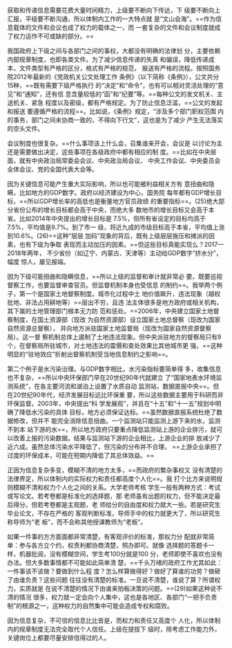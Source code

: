 获取和传递信息需要花费大量时间精力，上级要不断向下传达，下 级要不断向上汇报，平级要不断沟通，所以体制内工作的一大特点就 是“文山会海”。==作为信息载体的文件和会议也成了权力的载体之一，而 一套复杂的文件和会议制度就成了权力运作不可或缺的部分。==

我国政府上下级之间与各部门之间的事权，大都没有明确的法律划 分，主要依赖内部规章制度，也即各类文件。为了减少信息传递的失真 和偏误，降低传递成本，文件类型有严格的区分，格式有严格的规范， 报送有严格的流程。按照国务院2012年最新的《党政机关公文处理工作 条例》（以下简称《条例》），公文共分15种，==既有需要下级严格执行 的“决定”和“命令”，也有可以相对灵活处理的“意见”和“通知”，还有信 息含量较低的“函”和“纪要”等。==每种公文的发文机关、主送机关、紧急 程度以及密级，都有严格规定。为了防止信息泛滥，==公文的发起和报送 要遵循严格的流程==。比如说，《条例》规定，“涉及多个部门职权范围 内的事务，部门之间未协商一致的，不得向下行文”，这也是为了减少 产生无法落实的空头文件。

会议制度也很复杂。==什么事项该上什么会，召集谁来开会，会议是 以讨论为主还是需要做出决定，这些事项在各级政府中都有相应的制 度。==比如在中央层面，就有中央政治局常委会会议、中央政治局会议、 中央工作会议、中央委员会全体会议、党的全国代表大会等。

因为关键信息可能产生重大实际影响，所以也可能被利益相关方有 意扭曲和隐瞒，比如地方的GDP数字。政府以经济建设为中心，国务院 每年都有GDP增长目标，==所以GDP增长率的高低也是衡量地方官员政绩 的重要指标==。(25)绝大部分省份公布的增长目标都会高于中央，而绝大多 数地市的增长目标又会高于本省。比如2014年中央提出的增长目标是 7.5%，但所有省设定的目标均高于7.5%，平均值是9.7%。到了市一 级，将近九成的市级目标高于本省，平均值上涨到10.6%。(26)==这种“层层 加码”现象的背后，既有上级层层施压和摊派的因素，也有下级为争取 表现而主动加压的因素。==但这些目标真能实现么？2017—2018年两年， 不少省份（如辽宁、内蒙古、天津等）主动给GDP数字“挤水分”，幅度 惊人，屡见报端。

因为下级可能扭曲和隐瞒信息，==所以上级的监督和审计就非常必 要，既要巡视督察工作，也要监督审查官员。但监督机制本身也受信息 的制约==。我举两个例子，第一个是国家土地督察制度。城市化过程中土 地价值飙升，违法现象（越权批地、非法占用耕地等）==层出不穷，且违 法主体很多是地方政府或相关机构，其下属的土地管理部门根本无力防 范和惩处。==2006年，中央建立国家土地督察制度，在国土资源部（现改 为自然资源部）设立国家土地总督察（现改为国家自然资源总督察）， 并向地方派驻国家土地监督局（现改为国家自然资源督察局）。这一督 察机制总体上遏制了土地违法现象。但中央派驻地方的督察局只有9 个，在督察局所驻城市，对土地违法的震慑和查处效果比其他城市更 强，==这种明显的“驻地效应”折射出督察机制受当地信息制约之影响==。

第二个例子是水污染治理。与GDP数字相比，水污染指标要简单得 多，收集信息也不复杂，==所以中央环保部门早在20世纪90年代就建立 了“国家地表水环境监测系统”，在各主要河流和湖泊上设置了水质自动 监测站，数据直报中央==。但在20世纪90年代，经济发展目标远比环保重 要，所以这些数据主要用于科研而非环保监督。2003年，中央提出“科 学发展观”，并且在“十五”和“十一五”规划中明确了降低水污染的具体 目标，地方必须保证达标。==虽然数据直报系统杜绝了数据修改，但并不 能完全消除信息扭曲。一个监测站只能监测上游下来的水，监测不到本 站下游的水==，所以地方政府只要重点降低监测站上游的企业排污，就可 以改善上报的污染数据。结果与监测站下游的企业相比，上游企业的排 放减少了近六成。虽然总体污染水平降低了，但污染的分布并不合理， ==上游企业承担了过度的环保成本，可能在短期内降低了其总体效益。==

正因为信息复杂多变，模糊不清的地方太多，==而政府的繁杂事权又 没有清楚的法律界定，所以体制内的实际权力和责任都高度个人化==。我 打个比方来说明规则模糊不清和权力个人化之间的关系。大学老师考核 学生一般有两种方式：考试或写论文。若考卷都是标准化的选择题，那 老师虽有出题的权力，但不能决定最后得分。但若考卷都是主观题，老 师给分的自由度和权力就大一些。若是研究生毕业论文，不存在严格的 客观判断标准，导师手中的权力就更大了，所以研究生称导师为“老 板”，而不会称其他授课教师为“老板”。

如果一件事的方方面面都非常清楚，有客观评价的标准，那权力分 配就非常简单：参与各方立个约，权责利都协商清楚，照办即可。就像 选择题的答题卡一样，机器批阅，没有模糊空间，学生考100分就是100 分，老师即使不喜欢也没有办法。但大多数事情都不可能如此简单清 楚，==千头万绪的政府工作尤其如此：一件事该不该做？要做到什么程 度？怎么样算做得好？做好了算谁的功劳？做砸了由谁负责？这些问题 往往没有清楚的标准。一旦说不清楚，谁说了算？所谓权力，实质就是 在说不清楚的情况下由谁来拍板决策的问题。==(29)如果这种说不清的情况 很多，权力就一定会向个人集中，这也是各地区、各部门“一把手负责 制”的根源之一，这种权力的自然集中可能会造成专权和腐败。

因为信息复杂，不可信的信息比比皆是，而权力和责任又高度个 人化，所以体制内的规章制度无法完全取代个人信任。上级在提拔下 级时，除考虑工作能力外，关键岗位上都要尽量安排信得过的人。